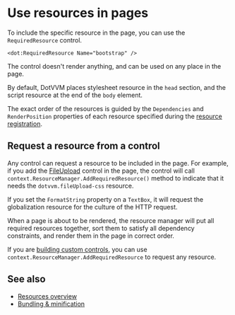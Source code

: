# Use resources in pages

To include the specific resource in the page, you can use the `RequiredResource` control. 

```DOTHTML
<dot:RequiredResource Name="bootstrap" />
```

The control doesn't render anything, and can be used on any place in the page. 

By default, DotVVM places stylesheet resource in the `head` section, and the script resource at the end of the `body` element. 

The exact order of the resources is guided by the `Dependencies` and `RenderPosition` properties of each resource specified during the [resource registration](overview).

## Request a resource from a control

Any control can request a resource to be included in the page. For example, if you add the [FileUpload](~/controls/builtin/FileUpload) control in the page, the control will call `context.ResourceManager.AddRequiredResource()` method to indicate that it needs the `dotvvm.fileUpload-css` resource.

If you set the `FormatString` property on a `TextBox`, it will request the globalization resource for the culture of the HTTP request.

When a page is about to be rendered, the resource manager will put all required resources together, sort them to satisfy all dependency constraints, and render them in the page in correct order.

If you are [building custom controls](~/pages/concepts/control-development/overview), you can use `context.ResourceManager.AddRequiredResource` to request any resource.

## See also

* [Resources overview](overview)
* [Bundling & minification](bundling-minification)